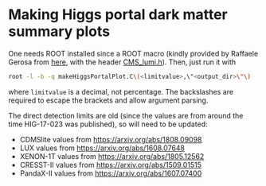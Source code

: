 # Making Higgs portal dark matter summary plots

One needs ROOT installed since a ROOT macro (kindly provided by Raffaele Gerosa from [here](https://gitlab.cern.ch/cms-hcg/cadi/hig-17-023/-/tree/master/HiggsInvisibleCombination%2FHiggsPortalDM), with the header [CMS_lumi.h](https://gitlab.cern.ch/cms-hcg/cadi/hig-17-023/-/blob/master/HiggsInvisibleCombination/CMS_lumi.h)). Then, just run it with

```bash
root -l -b -q makeHiggsPortalPlot.C\(<limitvalue>,\"<output_dir>\"\)
```

where `limitvalue` is a decimal, not percentage. The backslashes are required to escape the brackets and allow argument parsing.

The direct detection limits are old (since the values are from around the time HIG-17-023 was published), so will need to be updated:

- CDMSlite values from <https://arxiv.org/abs/1808.09098>
- LUX values from <https://arxiv.org/abs/1608.07648>
- XENON-1T values from <https://arxiv.org/abs/1805.12562>
- CRESST-II values from <https://arxiv.org/abs/1509.01515>
- PandaX-II values from <https://arxiv.org/abs/1607.07400>
